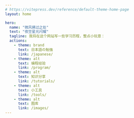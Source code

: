 ```yaml
---
# https://vitepress.dev/reference/default-theme-home-page
layout: home

hero:
  name: "微风拂过之处"
  text: "夜空星光闪耀"
  tagline: 我将在这个网站写一些学习历程，整点小玩意：
  actions:
    - theme: brand
      text: 日本語の勉強
      link: /japanese/
    - theme: alt
      text: 编程经验
      link: /program/
    - theme: alt
      text: 知识分享
      link: /tutorials/
    - theme: alt
      text: 小工具
      link: /tools/
    - theme: alt
      text: 图库
      link: /images/
---
```

